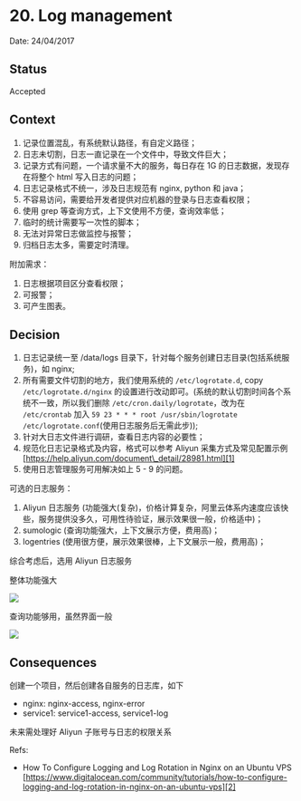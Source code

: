 # 20. Log management

Date: 24/04/2017

## Status

Accepted

## Context

1. 记录位置混乱，有系统默认路径，有自定义路径；
2. 日志未切割，日志一直记录在一个文件中，导致文件巨大；
3. 记录方式有问题，一个请求量不大的服务，每日存在 1G 的日志数据，发现存在将整个 html 写入日志的问题；
4. 日志记录格式不统一，涉及日志规范有 nginx, python 和 java；
5. 不容易访问，需要给开发者提供对应机器的登录与日志查看权限；
6. 使用 grep 等查询方式，上下文使用不方便，查询效率低；
7. 临时的统计需要写一次性的脚本；
8. 无法对异常日志做监控与报警；
9. 归档日志太多，需要定时清理。

附加需求：

1. 日志根据项目区分查看权限；
2. 可报警；
3. 可产生图表。

## Decision

1. 日志记录统一至 /data/logs 目录下，针对每个服务创建日志目录(包括系统服务)，如 nginx;
2. 所有需要文件切割的地方，我们使用系统的 `/etc/logrotate.d`, copy `/etc/logrotate.d/nginx` 的设置进行改动即可。(系统的默认切割时间各个系统不一致，所以我们删除 `/etc/cron.daily/logrotate`，改为在 `/etc/crontab` 加入 `59 23 * * * root /usr/sbin/logrotate /etc/logrotate.conf`(使用日志服务后无需此步));
3. 针对大日志文件进行调研，查看日志内容的必要性；
4. 规范化日志记录格式及内容，格式可以参考 Aliyun 采集方式及常见配置示例 [https://help.aliyun.com/document\_detail/28981.html][1]
5.  使用日志管理服务可用解决如上 5 - 9 的问题。

可选的日志服务：

1. Aliyun 日志服务 (功能强大(复杂)，价格计算复杂，阿里云体系内速度应该快些，服务提供没多久，可用性待验证，展示效果很一般，价格适中)；
2. sumologic (查询功能强大，上下文展示方便，费用高)；
3. logentries (使用很方便，展示效果很棒，上下文展示一般，费用高)；

综合考虑后，选用 Aliyun 日志服务

整体功能强大

![][image-1]

查询功能够用，虽然界面一般

![][image-2]

## Consequences

创建一个项目，然后创建各自服务的日志库，如下

* nginx: nginx-access, nginx-error
* service1: service1-access, service1-log

未来需处理好 Aliyun 子账号与日志的权限关系

Refs:

* How To Configure Logging and Log Rotation in Nginx on an Ubuntu VPS [https://www.digitalocean.com/community/tutorials/how-to-configure-logging-and-log-rotation-in-nginx-on-an-ubuntu-vps][2]

[1]:	https://help.aliyun.com/document_detail/28981.html
[2]:	https://www.digitalocean.com/community/tutorials/how-to-configure-logging-and-log-rotation-in-nginx-on-an-ubuntu-vps

[image-1]:	files/aliyun-log-service.png
[image-2]:	files/aliyun-log-search.png